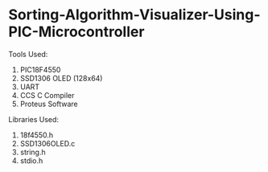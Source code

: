 # Sorting-Algorithm-Visualizer-Using-PIC-Microcontroller
Tools Used:
  1.  PIC18F4550
  2.	SSD1306 OLED (128x64)
  3.	UART
  4.	CCS C Compiler
  5.	Proteus Software

Libraries Used:
  1.	18f4550.h
  2.	SSD1306OLED.c
  3.	string.h
  4.	stdio.h 
